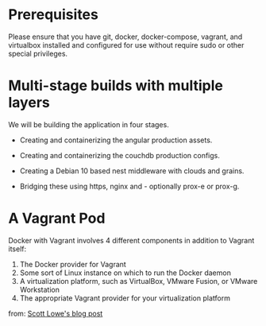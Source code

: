 # Prerequisites

Please ensure that you have git, docker, docker-compose, vagrant, and virtualbox installed and configured for use without require sudo or other special privileges.

# Multi-stage builds with multiple layers

We will be building the application in four stages.

- Creating and containerizing the angular production assets.

- Creating and containerizing the couchdb production configs.

- Creating a Debian 10 based nest middleware with clouds and grains.

- Bridging these using https, nginx and - optionally prox-e or prox-g.

# A Vagrant Pod

Docker with Vagrant involves 4 different components in addition to Vagrant itself:

1. The Docker provider for Vagrant
2. Some sort of Linux instance on which to run the Docker daemon
3. A virtualization platform, such as VirtualBox, VMware Fusion, or VMware Workstation
4. The appropriate Vagrant provider for your virtualization platform

from: [Scott Lowe's blog post](https://blog.scottlowe.org/2015/02/10/using-docker-with-vagrant/)

